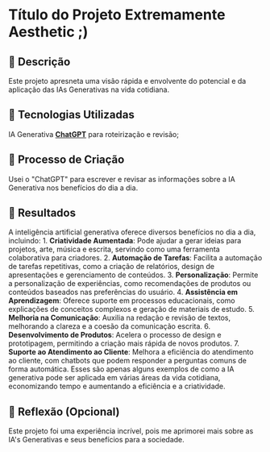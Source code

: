 # Título do Projeto Extremamente Aesthetic ;)

## 📒 Descrição
Este projeto apresneta uma visão rápida e envolvente do potencial e da aplicação das IAs Generativas na vida cotidiana.


## 🤖 Tecnologias Utilizadas
IA Generativa **[ChatGPT](https://chat.openai.com)** para roteirização e revisão;

## 🧐 Processo de Criação
Usei o "ChatGPT" para escrever e revisar as informações sobre a IA Generativa nos benefícios do dia a dia.

## 🚀 Resultados
A inteligência artificial generativa oferece diversos benefícios no dia a dia, incluindo: 1. **Criatividade Aumentada**: Pode ajudar a gerar ideias para projetos, arte, música e escrita, servindo como uma ferramenta colaborativa para criadores. 2. **Automação de Tarefas**: Facilita a automação de tarefas repetitivas, como a criação de relatórios, design de apresentações e gerenciamento de conteúdos. 3. **Personalização**: Permite a personalização de experiências, como recomendações de produtos ou conteúdos baseados nas preferências do usuário. 4. **Assistência em Aprendizagem**: Oferece suporte em processos educacionais, como explicações de conceitos complexos e geração de materiais de estudo. 5. **Melhoria na Comunicação**: Auxilia na redação e revisão de textos, melhorando a clareza e a coesão da comunicação escrita. 6. **Desenvolvimento de Produtos**: Acelera o processo de design e prototipagem, permitindo a criação mais rápida de novos produtos. 7. **Suporte ao Atendimento ao Cliente**: Melhora a eficiência do atendimento ao cliente, com chatbots que podem responder a perguntas comuns de forma automática. Esses são apenas alguns exemplos de como a IA generativa pode ser aplicada em várias áreas da vida cotidiana, economizando tempo e aumentando a eficiência e a criatividade.

## 💭 Reflexão (Opcional)
Este projeto foi uma experiência incrível, pois me aprimorei mais sobre as IA's Generativas e seus benefícios para a sociedade.
